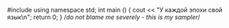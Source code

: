 #include <iostream>
using namespace std;
int main () { cout
<< 
"У каждой эпохи свой язык\n";
return 0;
}
/*do not blame me severely - this is my sampler*/

